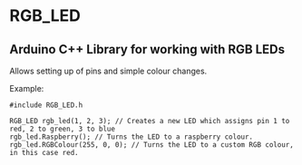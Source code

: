 # RGB_LED
## Arduino C++ Library for working with RGB LEDs

Allows setting up of pins and simple colour changes.

Example:
```
#include RGB_LED.h

RGB_LED rgb_led(1, 2, 3); // Creates a new LED which assigns pin 1 to red, 2 to green, 3 to blue
rgb_led.Raspberry(); // Turns the LED to a raspberry colour.
rgb_led.RGBColour(255, 0, 0); // Turns the LED to a custom RGB colour, in this case red.
```
